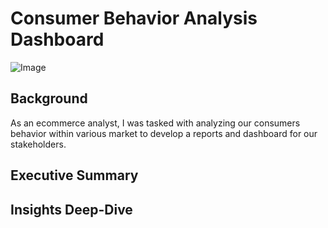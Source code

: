 # Consumer Behavior Analysis Dashboard

![Image](https://github.com/user-attachments/assets/b2b0a43b-7a73-4ab3-80af-7ebe67cc784d)

## Background
As an ecommerce analyst, I was tasked with analyzing our consumers behavior within various market to develop a reports and dashboard for our stakeholders. 
## Executive Summary

## Insights Deep-Dive
